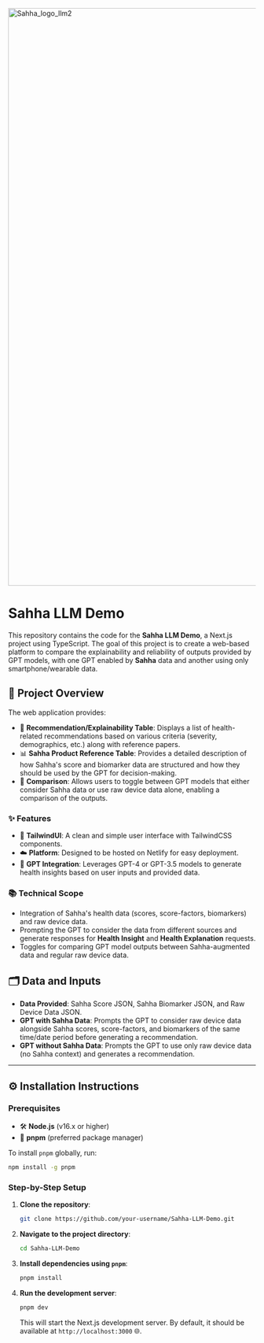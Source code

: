 <img width="1174" alt="Sahha_logo_llm2" src="https://github.com/user-attachments/assets/ad622de4-69a9-4b13-88e0-dd4619432025">

# Sahha LLM Demo

This repository contains the code for the **Sahha LLM Demo**, a Next.js project using TypeScript. The goal of this project is to create a web-based platform to compare the explainability and reliability of outputs provided by GPT models, with one GPT enabled by **Sahha** data and another using only smartphone/wearable data.

## 🚀 Project Overview

The web application provides:

- 📝 **Recommendation/Explainability Table**: Displays a list of health-related recommendations based on various criteria (severity, demographics, etc.) along with reference papers.
- 📊 **Sahha Product Reference Table**: Provides a detailed description of how Sahha's score and biomarker data are structured and how they should be used by the GPT for decision-making.
- 🔄 **Comparison**: Allows users to toggle between GPT models that either consider Sahha data or use raw device data alone, enabling a comparison of the outputs.

### ✨ Features

- 🎨 **TailwindUI**: A clean and simple user interface with TailwindCSS components.
- ☁️ **Platform**: Designed to be hosted on Netlify for easy deployment.
- 🤖 **GPT Integration**: Leverages GPT-4 or GPT-3.5 models to generate health insights based on user inputs and provided data.

### 📚 Technical Scope

- Integration of Sahha's health data (scores, score-factors, biomarkers) and raw device data.
- Prompting the GPT to consider the data from different sources and generate responses for **Health Insight** and **Health Explanation** requests.
- Toggles for comparing GPT model outputs between Sahha-augmented data and regular raw device data.

## 🗂️ Data and Inputs

- **Data Provided**: Sahha Score JSON, Sahha Biomarker JSON, and Raw Device Data JSON.
- **GPT with Sahha Data**: Prompts the GPT to consider raw device data alongside Sahha scores, score-factors, and biomarkers of the same time/date period before generating a recommendation.
- **GPT without Sahha Data**: Prompts the GPT to use only raw device data (no Sahha context) and generates a recommendation.

---

## ⚙️ Installation Instructions

### Prerequisites
- 🛠️ **Node.js** (v16.x or higher)
- 🚀 **pnpm** (preferred package manager)

To install `pnpm` globally, run:

```bash
npm install -g pnpm
```

### Step-by-Step Setup

1. **Clone the repository**:

    ```bash
    git clone https://github.com/your-username/Sahha-LLM-Demo.git
    ```

2. **Navigate to the project directory**:

    ```bash
    cd Sahha-LLM-Demo
    ```

3. **Install dependencies using `pnpm`**:

    ```bash
    pnpm install
    ```

4. **Run the development server**:

    ```bash
    pnpm dev
    ```

    This will start the Next.js development server. By default, it should be available at `http://localhost:3000` 🌐.

